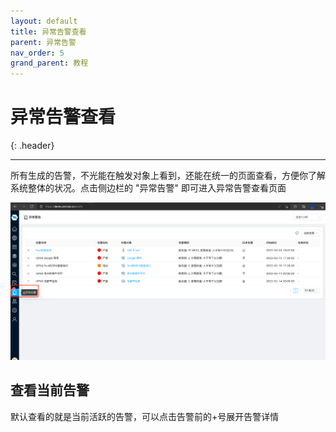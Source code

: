 ```yaml
---
layout: default
title: 异常告警查看
parent: 异常告警
nav_order: 5
grand_parent: 教程
---
```


# 异常告警查看
{: .header}

---

所有生成的告警，不光能在触发对象上看到，还能在统一的页面查看，方便你了解系统整体的状况。点击侧边栏的 "异常告警" 即可进入异常告警查看页面

![](/assets/images/tutorial/alert/alert-view.png)

## 查看当前告警

默认查看的就是当前活跃的告警，可以点击告警前的+号展开告警详情

